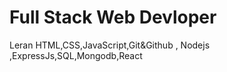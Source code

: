 # Full Stack Web Devloper
Leran HTML,CSS,JavaScript,Git&amp;Github , Nodejs ,ExpressJs,SQL,Mongodb,React
